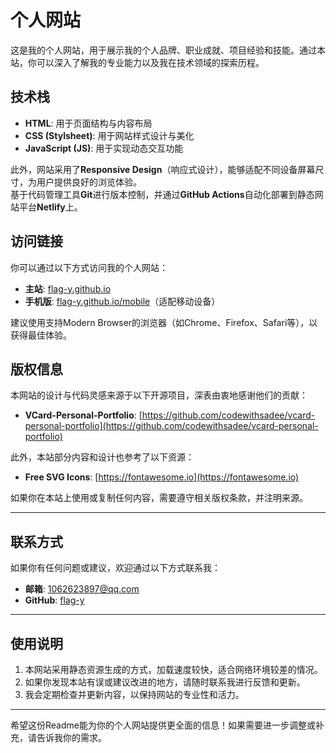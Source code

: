 # 个人网站

这是我的个人网站，用于展示我的个人品牌、职业成就、项目经验和技能。通过本站，你可以深入了解我的专业能力以及我在技术领域的探索历程。

## 技术栈

- **HTML**: 用于页面结构与内容布局  
- **CSS (Stylsheet)**: 用于网站样式设计与美化  
- **JavaScript (JS)**: 用于实现动态交互功能  

此外，网站采用了**Responsive Design**（响应式设计），能够适配不同设备屏幕尺寸，为用户提供良好的浏览体验。  
基于代码管理工具**Git**进行版本控制，并通过**GitHub Actions**自动化部署到静态网站平台**Netlify**上。

## 访问链接

你可以通过以下方式访问我的个人网站：  
- **主站**: [flag-y.github.io](https://flag-y.github.io)  
- **手机版**: [flag-y.github.io/mobile](https://flag-y.github.io/mobile)（适配移动设备）  

建议使用支持Modern Browser的浏览器（如Chrome、Firefox、Safari等），以获得最佳体验。

## 版权信息

本网站的设计与代码灵感来源于以下开源项目，深表由衷地感谢他们的贡献：  
- **VCard-Personal-Portfolio**: [https://github.com/codewithsadee/vcard-personal-portfolio](https://github.com/codewithsadee/vcard-personal-portfolio)

此外，本站部分内容和设计也参考了以下资源：  
- **Free SVG Icons**: [https://fontawesome.io](https://fontawesome.io)  

如果你在本站上使用或复制任何内容，需要遵守相关版权条款，并注明来源。

---


## 联系方式

如果你有任何问题或建议，欢迎通过以下方式联系我：  

- **邮箱**: [1062623897@qq.com](mailto:1062623897@qq.com)  
- **GitHub**: [flag-y](https://github.com/flag-y)  

---

## 使用说明

1. 本网站采用静态资源生成的方式，加载速度较快，适合网络环境较差的情况。  
2. 如果你发现本站有误或建议改进的地方，请随时联系我进行反馈和更新。  
3. 我会定期检查并更新内容，以保持网站的专业性和活力。

---

希望这份Readme能为你的个人网站提供更全面的信息！如果需要进一步调整或补充，请告诉我你的需求。
